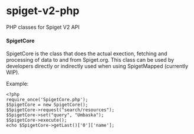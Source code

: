# spiget-v2-php
PHP classes for Spiget V2 API

#### SpigetCore

SpigetCore is the class that does the actual exection, fetching and processing of data to and from Spiget.org. This class can be used by developers directly or indirectly used when using SpigetMapped (currently WIP).

Example:
```
<?php
require_once('SpigetCore.php');
$SpigetCore = new SpigetCore();
$SpigetCore->request("search/resources");
$SpigetCore->set("query", "Umbaska");
$SpigetCore->execute();
echo $SpigetCore->getLast()['0']['name'];
```
